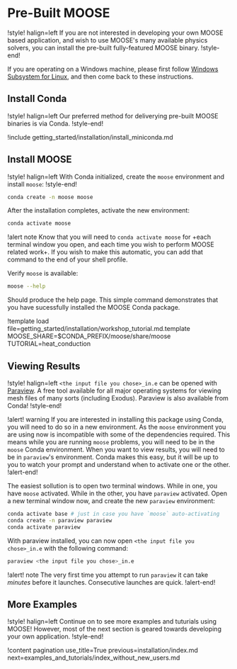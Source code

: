 # Pre-Built MOOSE

!style! halign=left
If you are not interested in developing your own MOOSE based application, and wish to use MOOSE's
many available physics solvers, you can install the pre-built fully-featured MOOSE binary.
!style-end!

If you are operating on a Windows machine, please first follow
[Windows Subsystem for Linux](installation/windows.md), and then come back to these instructions.

## Install Conda

!style! halign=left
Our preferred method for deliverying pre-built MOOSE binaries is via Conda.
!style-end!

!include getting_started/installation/install_miniconda.md

## Install MOOSE

!style! halign=left
With Conda initialized, create the `moose` environment and install `moose`:
!style-end!

```bash
conda create -n moose moose
```

After the installation completes, activate the new environment:

```bash
conda activate moose
```

!alert note
Know that you will need to `conda activate moose` for +each terminal window you open, and each time
you wish to perform MOOSE related work+. If you wish to make this automatic, you can add that
command to the end of your shell profile.

Verify `moose` is available:

```bash
moose --help
```

Should produce the help page. This simple command demonstrates that you have sucessfully installed
the MOOSE Conda package.

!template load file=getting_started/installation/workshop_tutorial.md.template MOOSE_SHARE=$CONDA_PREFIX/moose/share/moose TUTORIAL=heat_conduction

## Viewing Results

!style! halign=left
`<the input file you chose>_in.e` can be opened with [Paraview](https://www.paraview.org/). A free
tool available for all major operating systems for viewing mesh files of many sorts (including
Exodus). Paraview is also available from Conda!
!style-end!

!alert! warning
If you are interested in installing this package using Conda, you will need to do so in a new
environment. As the `moose` environment you are using now is incompatible with some of the
dependencies required. This means while you are running `moose` problems, you will need to be in the
`moose` Conda environment. When you want to view results, you will need to be in `paraview`'s
environment. Conda makes this easy, but it will be up to you to watch your prompt and understand
when to activate one or the other.
!alert-end!

The easiest sollution is to open two terminal windows. While in one, you have `moose` activated.
While in the other, you have `paraview` activated. Open a new terminal window now, and create the
new `paraview` environment:

```bash
conda activate base # just in case you have `moose` auto-activating
conda create -n paraview paraview
conda activate paraview
```

With paraview installed, you can now open `<the input file you chose>_in.e` with the following
command:

```bash
paraview <the input file you chose>_in.e
```

!alert! note
The very first time you attempt to run `paraview` it can take *minutes* before it launches.
Consecutive launches are quick.
!alert-end!

## More Examples

!style! halign=left
Continue on to see more examples and tuturials using MOOSE! However, most of the next section is
geared towards developing your own application.
!style-end!

!content pagination use_title=True
                    previous=installation/index.md
                    next=examples_and_tutorials/index_without_new_users.md
